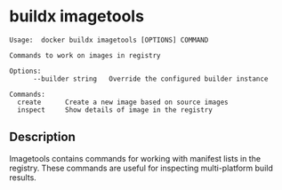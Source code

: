 # buildx imagetools

```
Usage:  docker buildx imagetools [OPTIONS] COMMAND

Commands to work on images in registry

Options:
      --builder string   Override the configured builder instance

Commands:
  create      Create a new image based on source images
  inspect     Show details of image in the registry
```

## Description

Imagetools contains commands for working with manifest lists in the registry.
These commands are useful for inspecting multi-platform build results.
